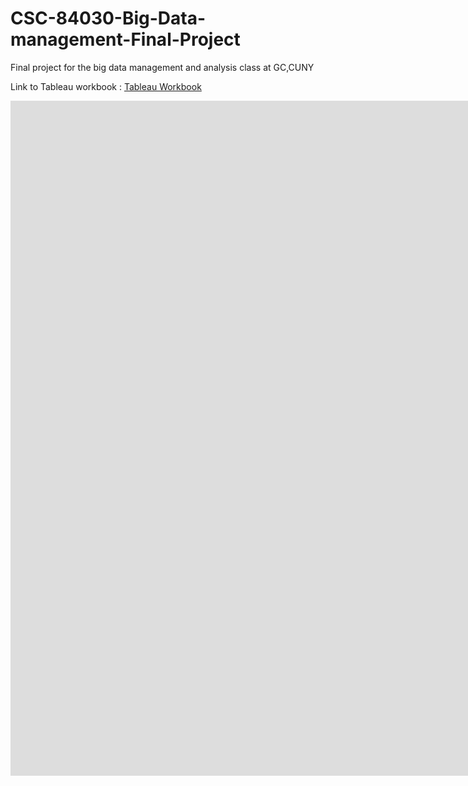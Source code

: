 # CSC-84030-Big-Data-management-Final-Project
Final project for the big data management and analysis class at GC,CUNY


Link to Tableau workbook :  [Tableau Workbook](https://public.tableau.com/views/311workbook/CompDash?:embed=y&:display_count=yes)

<center><iframe src="https://public.tableau.com/views/311workbook/CompDash?:embed=y&:display_count=yes" height="1080" width="1920" frameborder="0"></iframe></center>
